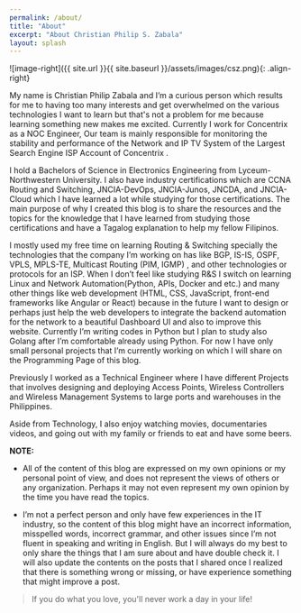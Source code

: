 ```yaml
---
permalink: /about/
title: "About"
excerpt: "About Christian Philip S. Zabala"
layout: splash
---
```

![image-right]({{ site.url }}{{ site.baseurl }}/assets/images/csz.png){: .align-right}
    
My name is Christian Philip Zabala and I’m a curious person which results for me to having too many interests and get overwhelmed on the various technologies I want to learn but that's not a problem for me because learning something new makes me excited. Currently I work for Concentrix as a NOC Engineer, Our team is mainly responsible for monitoring the stability and performance of the Network and IP TV System of the Largest Search Engine ISP Account of Concentrix .


I hold a Bachelors of Science in Electronics Engineering from Lyceum-Northwestern University.
I also have industry certifications which are CCNA Routing and Switching, JNCIA-DevOps, JNCIA-Junos, JNCDA, and JNCIA-Cloud which I have learned a lot while studying for those certifications. The main purpose of why I created this blog is to share the resources and the topics for the knowledge that I have learned from studying those certifications and have a Tagalog explanation to help my fellow Filipinos. 

I mostly used my free time on learning Routing & Switching specially the technologies that the company I’m working on has like BGP, IS-IS, OSPF, VPLS, MPLS-TE, Multicast Routing (PIM, IGMP) , and other technologies or protocols for an ISP. When I don’t feel like studying R&S I switch on  learning Linux and Network Automation(Python, APIs, Docker and etc.) and many other things like web development (HTML, CSS, JavaScript, front-end frameworks like Angular or React) because in the future I want to design or perhaps just help the web developers to integrate the backend automation for the network to a beautiful Dashboard UI and also to improve this website. Currently I’m writing codes in Python but I plan to study also Golang after I’m comfortable already using Python. For now I have only small personal projects that I’m currently working on which I will share on the Programming Page of this blog.

Previously I worked as a Technical Engineer where I have different Projects that involves designing and deploying Access Points, Wireless Controllers and Wireless Management Systems to large ports and warehouses in the Philippines.

Aside from Technology, I also enjoy watching movies, documentaries videos, and going out with my family or friends to eat and have some beers.

**NOTE:** 
- All of the content of this blog are expressed on my own opinions or my personal point of view, and does not represent the views of others or any organization. Perhaps it may not even represent my own opinion by the time you have read the topics.  

- I’m not a perfect person and only have few experiences in the IT industry, so the content of this blog might have an incorrect information, misspelled words, incorrect grammar, and other issues since I’m not fluent in speaking and writing in English. But I will always do my best to only share the things that I am sure about and have double check it. I will also update the contents on the posts that I shared once I realized that there is something wrong or missing, or have experience something that might improve a post.

> If you do what you love, you'll never work a day in your life!

